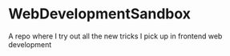 # WebDevelopmentSandbox
A repo where I try out all the new tricks I pick up in frontend web development
